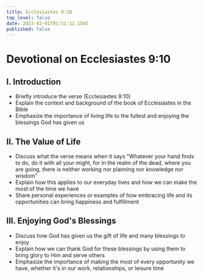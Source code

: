 ```yaml
---
title: Ecclesiastes 9:10
top_level: false
date: 2023-02-01T01:51:12.150Z
published: false
---
```

# Devotional on Ecclesiastes 9:10

## I. Introduction
  - Briefly introduce the verse (Ecclesiastes 9:10)
  - Explain the context and background of the book of Ecclesiastes in the Bible
  - Emphasize the importance of living life to the fullest and enjoying the blessings God has given us

## II. The Value of Life
  - Discuss what the verse means when it says "Whatever your hand finds to do, do it with all your might, for in the realm of the dead, where you are going, there is neither working nor planning nor knowledge nor wisdom"
  - Explain how this applies to our everyday lives and how we can make the most of the time we have
  - Share personal experiences or examples of how embracing life and its opportunities can bring happiness and fulfillment

## III. Enjoying God's Blessings
  - Discuss how God has given us the gift of life and many blessings to enjoy
  - Explain how we can thank God for these blessings by using them to bring glory to Him and serve others
  - Emphasize the importance of making the most of every opportunity we have, whether it's in our work, relationships, or leisure time
